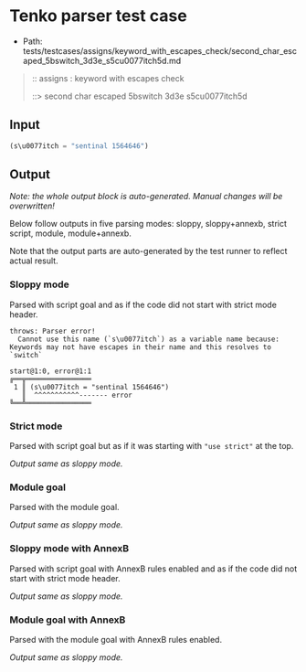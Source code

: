 # Tenko parser test case

- Path: tests/testcases/assigns/keyword_with_escapes_check/second_char_escaped_5bswitch_3d3e_s5cu0077itch5d.md

> :: assigns : keyword with escapes check
>
> ::> second char escaped 5bswitch 3d3e s5cu0077itch5d

## Input

`````js
(s\u0077itch = "sentinal 1564646")
`````

## Output

_Note: the whole output block is auto-generated. Manual changes will be overwritten!_

Below follow outputs in five parsing modes: sloppy, sloppy+annexb, strict script, module, module+annexb.

Note that the output parts are auto-generated by the test runner to reflect actual result.

### Sloppy mode

Parsed with script goal and as if the code did not start with strict mode header.

`````
throws: Parser error!
  Cannot use this name (`s\u0077itch`) as a variable name because: Keywords may not have escapes in their name and this resolves to `switch`

start@1:0, error@1:1
╔══╦════════════════
 1 ║ (s\u0077itch = "sentinal 1564646")
   ║  ^^^^^^^^^^^------- error
╚══╩════════════════

`````

### Strict mode

Parsed with script goal but as if it was starting with `"use strict"` at the top.

_Output same as sloppy mode._

### Module goal

Parsed with the module goal.

_Output same as sloppy mode._

### Sloppy mode with AnnexB

Parsed with script goal with AnnexB rules enabled and as if the code did not start with strict mode header.

_Output same as sloppy mode._

### Module goal with AnnexB

Parsed with the module goal with AnnexB rules enabled.

_Output same as sloppy mode._
